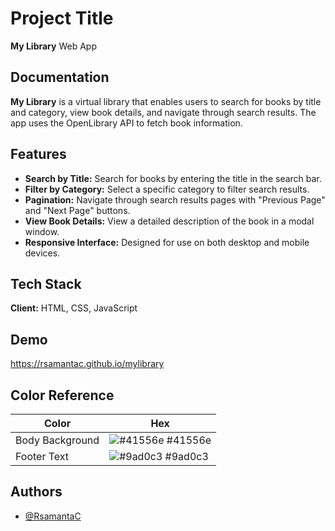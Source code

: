 # Project Title

**My Library** Web App


## Documentation

**My Library** is a virtual library that enables users to search for books by title and category, view book details, and navigate through search results. The app uses the OpenLibrary API to fetch book information.


## Features

- **Search by Title:** Search for books by entering the title in the search bar.
- **Filter by Category:** Select a specific category to filter search results.
- **Pagination:** Navigate through search results pages with "Previous Page" and "Next Page" buttons.
- **View Book Details:** View a detailed description of the book in a modal window.
- **Responsive Interface:** Designed for use on both desktop and mobile devices.

## Tech Stack

**Client:** HTML, CSS, JavaScript



## Demo

https://rsamantac.github.io/mylibrary

## Color Reference

| Color             | Hex                                                                |
| ----------------- | ------------------------------------------------------------------ |
| Body Background | ![#41556e](https://via.placeholder.com/10/41556e?text=+) #41556e |
| Footer Text | ![#9ad0c3](https://via.placeholder.com/10/9ad0c3?text=+) #9ad0c3 |





## Authors

- [@RsamantaC](https://rsamantac.github.io)

